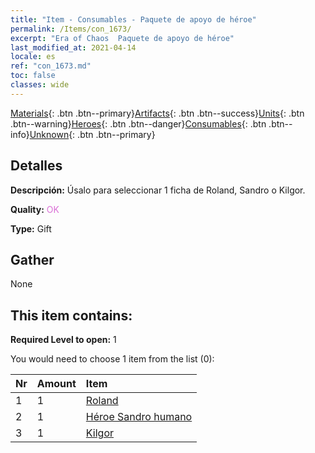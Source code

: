 ```yaml
---
title: "Item - Consumables - Paquete de apoyo de héroe"
permalink: /Items/con_1673/
excerpt: "Era of Chaos  Paquete de apoyo de héroe"
last_modified_at: 2021-04-14
locale: es
ref: "con_1673.md"
toc: false
classes: wide
---
```

 [Materials](/es/Items/){: .btn .btn--primary}[Artifacts](/es/Items/Artifacts/){: .btn .btn--success}[Units](/es/Items/Units/){: .btn .btn--warning}[Heroes](/es/Items/Heroes/){: .btn .btn--danger}[Consumables](/es/Items/Consumables/){: .btn .btn--info}[Unknown](/es/Items/Unknown/){: .btn .btn--primary}

## Detalles
 **Descripción:** Úsalo para seleccionar 1 ficha de Roland, Sandro o Kilgor.

 **Quality:** <span style="color: #DA70D6">OK</span>

 **Type:** Gift

## Gather

  None

## This item contains:

 **Required Level to open:** 1

 You would need to choose 1 item from the list (0):

  | Nr | Amount |     Item    |
  |:---|:-------|:------------|
  | 1 | 1 | [Roland](/es/Items/her_362/) | 
  | 2 | 1 | [Héroe Sandro humano](/es/Items/her_373/) | 
  | 3 | 1 | [Kilgor](/es/Items/her_374/) | 
